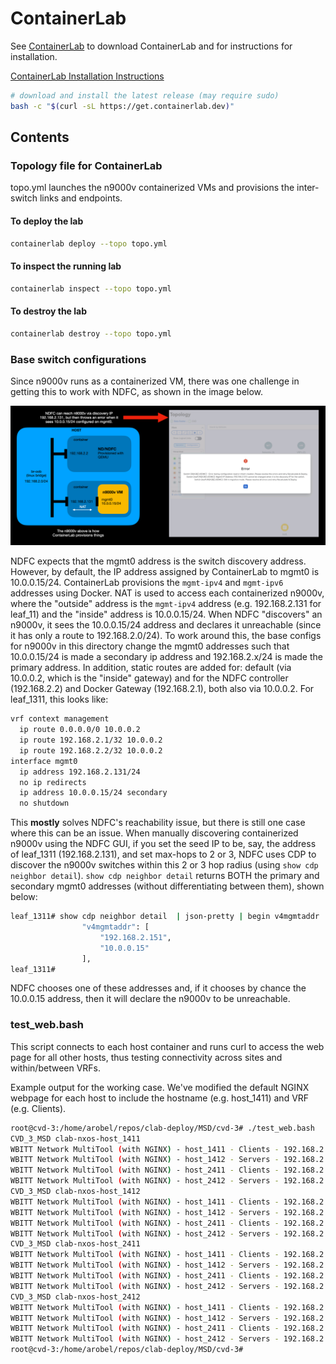 # ContainerLab

See [ContainerLab](https://containerlab.dev) to download ContainerLab and for instructions for installation.

[ContainerLab Installation Instructions](https://containerlab.dev/install/)

```bash
# download and install the latest release (may require sudo)
bash -c "$(curl -sL https://get.containerlab.dev)"
```

## Contents

### Topology file for ContainerLab

topo.yml launches the n9000v containerized VMs and provisions the inter-switch links and endpoints.

#### To deploy the lab
```bash
containerlab deploy --topo topo.yml
```

#### To inspect the running lab
```bash
containerlab inspect --topo topo.yml
```

#### To destroy the lab
```bash
containerlab destroy --topo topo.yml
```

### Base switch configurations

Since n9000v runs as a containerized VM, there was one challenge in getting this to work with NDFC, as shown in the image below. 

![NDFC Discovery Issue](./images/ndfc-discovery.jpg)

NDFC expects that the mgmt0 address is the switch discovery address.  However, by default, the IP address assigned by ContainerLab to mgmt0 is 10.0.0.15/24. ContainerLab provisions the ``mgmt-ipv4`` and ``mgmt-ipv6`` addresses using Docker.  NAT is used to access each containerized n9000v, where the "outside" address is the ``mgmt-ipv4`` address (e.g. 192.168.2.131 for leaf_11) and the "inside" address is 10.0.0.15/24.  When NDFC "discovers" an n9000v, it sees the 10.0.0.15/24 address and declares it unreachable (since it has only a route to 192.168.2.0/24).  To work around this, the base configs for n9000v in this directory change the mgmt0 addresses such that 10.0.0.15/24 is made a secondary ip address and 192.168.2.x/24 is made the primary address.  In addition, static routes are added for: default (via 10.0.0.2, which is the "inside" gateway) and for the NDFC controller (192.168.2.2) and Docker Gateway (192.168.2.1), both also via 10.0.0.2.  For leaf_1311, this looks like:

```bash
vrf context management
  ip route 0.0.0.0/0 10.0.0.2
  ip route 192.168.2.1/32 10.0.0.2
  ip route 192.168.2.2/32 10.0.0.2
interface mgmt0
  ip address 192.168.2.131/24
  no ip redirects
  ip address 10.0.0.15/24 secondary
  no shutdown
```

This **mostly** solves NDFC's reachability issue, but there is still one case where this can be an issue.  When manually discovering containerized n9000v using the NDFC GUI, if you set the seed IP to be, say, the address of leaf_1311 (192.168.2.131), and set max-hops to 2 or 3, NDFC uses CDP to discover the n9000v switches within this 2 or 3 hop radius (using ``show cdp neighbor detail``).  ``show cdp neighbor detail`` returns BOTH the primary and secondary mgmt0 addresses (without differentiating between them), shown below:

```bash
leaf_1311# show cdp neighbor detail  | json-pretty | begin v4mgmtaddr | head lines 4
                "v4mgmtaddr": [
                    "192.168.2.151",
                    "10.0.0.15"
                ],
leaf_1311# 
```

NDFC chooses one of these addresses and, if it chooses by chance the 10.0.0.15 address, then it will declare the n9000v to be unreachable.

### test_web.bash

This script connects to each host container and runs curl to access the web page for all other hosts, thus testing connectivity across sites and within/between VRFs.

Example output for the working case.  We've modified the default NGINX webpage for each host to include the hostname (e.g. host_1411) and VRF (e.g. Clients).

```bash
root@cvd-3:/home/arobel/repos/clab-deploy/MSD/cvd-3# ./test_web.bash 
CVD_3_MSD clab-nxos-host_1411
WBITT Network MultiTool (with NGINX) - host_1411 - Clients - 192.168.2.201 - HTTP: 80 , HTTPS: 443 . (Formerly praqma/network-multitool)
WBITT Network MultiTool (with NGINX) - host_1412 - Servers - 192.168.2.202 - HTTP: 80 , HTTPS: 443 . (Formerly praqma/network-multitool)
WBITT Network MultiTool (with NGINX) - host_2411 - Clients - 192.168.2.203 - HTTP: 80 , HTTPS: 443 . (Formerly praqma/network-multitool)
WBITT Network MultiTool (with NGINX) - host_2412 - Servers - 192.168.2.204 - HTTP: 80 , HTTPS: 443 . (Formerly praqma/network-multitool)
CVD_3_MSD clab-nxos-host_1412
WBITT Network MultiTool (with NGINX) - host_1411 - Clients - 192.168.2.201 - HTTP: 80 , HTTPS: 443 . (Formerly praqma/network-multitool)
WBITT Network MultiTool (with NGINX) - host_1412 - Servers - 192.168.2.202 - HTTP: 80 , HTTPS: 443 . (Formerly praqma/network-multitool)
WBITT Network MultiTool (with NGINX) - host_2411 - Clients - 192.168.2.203 - HTTP: 80 , HTTPS: 443 . (Formerly praqma/network-multitool)
WBITT Network MultiTool (with NGINX) - host_2412 - Servers - 192.168.2.204 - HTTP: 80 , HTTPS: 443 . (Formerly praqma/network-multitool)
CVD_3_MSD clab-nxos-host_2411
WBITT Network MultiTool (with NGINX) - host_1411 - Clients - 192.168.2.201 - HTTP: 80 , HTTPS: 443 . (Formerly praqma/network-multitool)
WBITT Network MultiTool (with NGINX) - host_1412 - Servers - 192.168.2.202 - HTTP: 80 , HTTPS: 443 . (Formerly praqma/network-multitool)
WBITT Network MultiTool (with NGINX) - host_2411 - Clients - 192.168.2.203 - HTTP: 80 , HTTPS: 443 . (Formerly praqma/network-multitool)
WBITT Network MultiTool (with NGINX) - host_2412 - Servers - 192.168.2.204 - HTTP: 80 , HTTPS: 443 . (Formerly praqma/network-multitool)
CVD_3_MSD clab-nxos-host_2412
WBITT Network MultiTool (with NGINX) - host_1411 - Clients - 192.168.2.201 - HTTP: 80 , HTTPS: 443 . (Formerly praqma/network-multitool)
WBITT Network MultiTool (with NGINX) - host_1412 - Servers - 192.168.2.202 - HTTP: 80 , HTTPS: 443 . (Formerly praqma/network-multitool)
WBITT Network MultiTool (with NGINX) - host_2411 - Clients - 192.168.2.203 - HTTP: 80 , HTTPS: 443 . (Formerly praqma/network-multitool)
WBITT Network MultiTool (with NGINX) - host_2412 - Servers - 192.168.2.204 - HTTP: 80 , HTTPS: 443 . (Formerly praqma/network-multitool)
root@cvd-3:/home/arobel/repos/clab-deploy/MSD/cvd-3# 
```